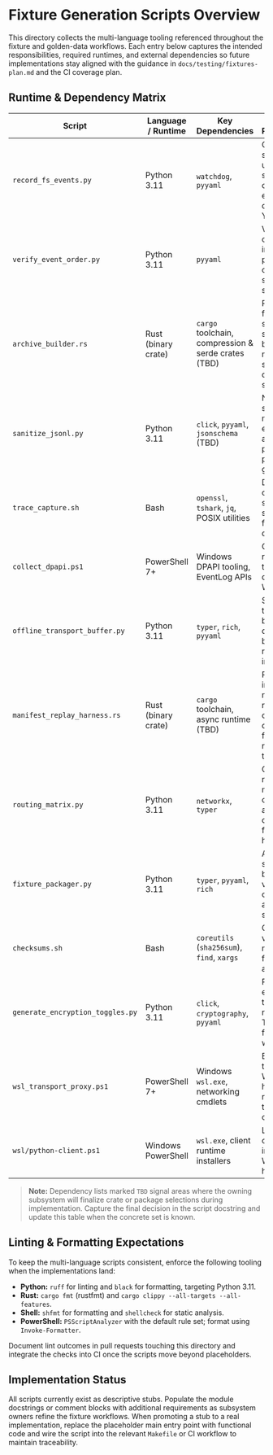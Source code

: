 # Fixture Generation Scripts Overview

This directory collects the multi-language tooling referenced throughout the fixture
and golden-data workflows. Each entry below captures the intended responsibilities,
required runtimes, and external dependencies so future implementations stay aligned
with the guidance in `docs/testing/fixtures-plan.md` and the CI coverage plan.

## Runtime & Dependency Matrix

| Script | Language / Runtime | Key Dependencies | Planned Responsibilities |
| --- | --- | --- | --- |
| `record_fs_events.py` | Python 3.11 | `watchdog`, `pyyaml` | Capture file system events using per-scenario configs and emit deterministic YAML traces. |
| `verify_event_order.py` | Python 3.11 | `pyyaml` | Validate ordering and integrity of previously captured file system event sequences. |
| `archive_builder.rs` | Rust (binary crate) | `cargo` toolchain, compression & serde crates (TBD) | Produce archive fixtures, scenario-specific bundles, and manifest streams for downstream sanitizers. |
| `sanitize_jsonl.py` | Python 3.11 | `click`, `pyyaml`, `jsonschema` (TBD) | Normalize and scrub JSONL manifests emitted by the archive builder prior to promotion to goldens. |
| `trace_capture.sh` | Bash | `openssl`, `tshark`, `jq`, POSIX utilities | Drive TLS/Noise capture sessions and stream traces to fixture directories. |
| `collect_dpapi.ps1` | PowerShell 7+ | Windows DPAPI tooling, EventLog APIs | Collect DPAPI recovery telemetry on domain-joined Windows hosts. |
| `offline_transport_buffer.py` | Python 3.11 | `typer`, `rich`, `pyyaml` | Simulate offline transport buffers, verify queue boundaries, and replay sessions into transcripts. |
| `manifest_replay_harness.rs` | Rust (binary crate) | `cargo` toolchain, async runtime (TBD) | Reproduce ingestion manifest replays with configurable delay profiles for deterministic regression testing. |
| `routing_matrix.py` | Python 3.11 | `networkx`, `typer` | Generate routing matrices, fan-out scenarios, and transcript data for federation harnesses. |
| `fixture_packager.py` | Python 3.11 | `typer`, `pyyaml`, `rich` | Assemble shared fixture bundles and validate schema compatibility across subsystems. |
| `checksums.sh` | Bash | `coreutils` (`sha256sum`), `find`, `xargs` | Generate and verify SHA-256 manifest files for large artifacts. |
| `generate_encryption_toggles.py` | Python 3.11 | `click`, `cryptography`, `pyyaml` | Produce encryption toggle datasets referenced by TLS and DPAPI fixture workflows. |
| `wsl_transport_proxy.ps1` | PowerShell 7+ | Windows `wsl.exe`, networking cmdlets | Bridge Windows transports into WSL for handshake replay and transcript capture. |
| `wsl/python-client.ps1` | Windows PowerShell | `wsl.exe`, client runtime installers | Launch Python client workflows inside WSL from Windows-hosted CI jobs. |

> **Note:** Dependency lists marked `TBD` signal areas where the owning subsystem will
> finalize crate or package selections during implementation. Capture the final decision
> in the script docstring and update this table when the concrete set is known.

## Linting & Formatting Expectations

To keep the multi-language scripts consistent, enforce the following tooling when the
implementations land:

- **Python:** `ruff` for linting and `black` for formatting, targeting Python 3.11.
- **Rust:** `cargo fmt` (rustfmt) and `cargo clippy --all-targets --all-features`.
- **Shell:** `shfmt` for formatting and `shellcheck` for static analysis.
- **PowerShell:** `PSScriptAnalyzer` with the default rule set; format using `Invoke-Formatter`.

Document lint outcomes in pull requests touching this directory and integrate the
checks into CI once the scripts move beyond placeholders.

## Implementation Status

All scripts currently exist as descriptive stubs. Populate the module docstrings or
comment blocks with additional requirements as subsystem owners refine the fixture
workflows. When promoting a stub to a real implementation, replace the placeholder
main entry point with functional code and wire the script into the relevant `Makefile`
or CI workflow to maintain traceability.
